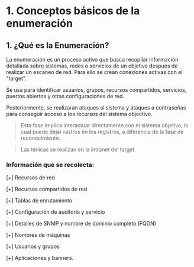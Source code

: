 # 1. Conceptos básicos de la enumeración

## 1. ¿Qué es la Enumeración?

La enumeración es un proceso activo que busca recopilar información detallada sobre sistemas, redes o servicios de un objetivo después de realizar un escaneo de red. Para ello se crean conexiones activas con el "target".

Se usa para identificar usuarios, grupos, recursos compartidos, servicios, puertos abiertos y otras configuraciones de red.

Posteriormente, se realizaran ataques al sistema y ataques a contraseñas para conseguir acceso a los recursos del sistema objectivo.

> Esta fase implica interactuar directamente con el sistema objetivo, lo cual puede dejar rastros en los registros, a diferencia de la fase de reconocimiento.

> Las ténicas se realizan en la intranet del target.

### Información que se recolecta:

[+] Recursos de red

[+] Recursos compartidos de red

[+] Tablas de enrutamiento

[+] Configuración de auditoría y servicio

[+] Detalles de SNMP y nombre de dominio completo (FQDN)

[+] Nombres de máquinas

[+] Usuarios y grupos

[+] Aplicaciones y banners.
